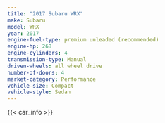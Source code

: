 ```yaml
---
title: "2017 Subaru WRX"
make: Subaru
model: WRX
year: 2017
engine-fuel-type: premium unleaded (recommended)
engine-hp: 268
engine-cylinders: 4
transmission-type: Manual
driven-wheels: all wheel drive
number-of-doors: 4
market-category: Performance
vehicle-size: Compact
vehicle-style: Sedan
---
```


{{< car_info >}}

